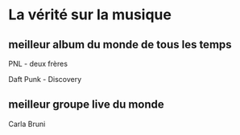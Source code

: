 # La vérité sur la musique
## meilleur album du monde de tous les temps
PNL - deux frères

Daft Punk - Discovery
## meilleur groupe live du monde
Carla Bruni
